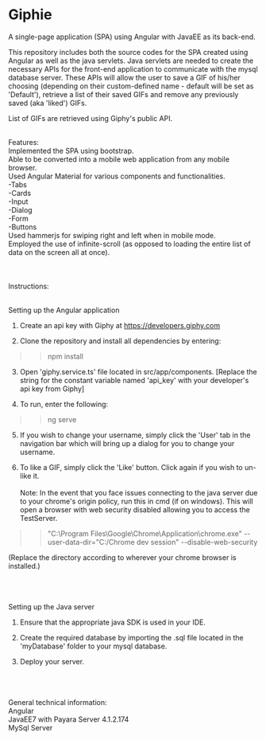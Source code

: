 # Giphie
A single-page application (SPA) using Angular with JavaEE as its back-end.

This repository includes both the source codes for the SPA created using Angular as well as the java servlets. Java servlets are needed to create the necessary APIs for the front-end application to communicate with the mysql database server. These APIs will allow the user to save a GIF of his/her choosing (depending on their custom-defined name - default will be set as 'Default'), retrieve a list of their saved GIFs and remove any previously saved (aka 'liked') GIFs.

List of GIFs are retrieved using Giphy's public API.

<br />
Features:<br />
Implemented the SPA using bootstrap.<br />
Able to be converted into a mobile web application from any mobile browser.<br />
Used Angular Material for various components and functionalities.<br />
  -Tabs<br />
  -Cards<br />
  -Input<br />
  -Dialog<br />
  -Form<br />
  -Buttons<br />
Used hammerjs for swiping right and left when in mobile mode.<br />
Employed the use of infinite-scroll (as opposed to loading the entire list of data on the screen all at once).<br />


<br />
<br />
<br />
Instructions:<br /><br />


Setting up the Angular application

1. Create an api key with Giphy at https://developers.giphy.com

2. Clone the repository and install all dependencies by entering:

>>npm install

3. Open 'giphy.service.ts' file located in src/app/components. [Replace the string for the constant variable named 'api_key' with your developer's api key from Giphy]

4. To run, enter the following:

>>ng serve

5. If you wish to change your username, simply click the 'User' tab in the navigation bar which will bring up a dialog for you to change your username.

6. To like a GIF, simply click the 'Like' button. Click again if you wish to un-like it.
<br /><br />
Note: In the event that you face issues connecting to the java server due to your chrome's origin policy, run this in cmd (if on windows). This will open a browser with web security disabled allowing you to access the TestServer.
>>"C:\Program Files\Google\Chrome\Application\chrome.exe" --user-data-dir="C:/Chrome dev session" --disable-web-security<br />

(Replace the directory according to wherever your chrome browser is installed.)<br />


<br /><br /><br />
Setting up the Java server

1. Ensure that the appropriate java SDK is used in your IDE.

2. Create the required database by importing the .sql file located in the 'myDatabase' folder to your mysql database.

3. Deploy your server.


<br /><br /><br />
General technical information:<br />
Angular <br />
JavaEE7 with Payara Server 4.1.2.174 <br />
MySql Server <br />
